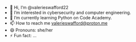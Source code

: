 - 👋 Hi, I’m @valerieswafford22
- 👀 I’m interested in cybersecurity and computer engineering.
- 🌱 I’m currently learning Python on Code Academy. 
- 📫 How to reach me valerieswafford@proton.me
- 😄 Pronouns: she/her
- ⚡ Fun fact: ...

<!---
valerieswafford22/valerieswafford22 is a ✨ special ✨ repository because its `README.md` (this file) appears on your GitHub profile.
You can click the Preview link to take a look at your changes.
--->
